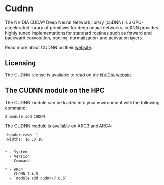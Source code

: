 # Cudnn

The NVIDIA CUDA&reg; Deep Neural Network library (cuDNN) is a GPU-accelerated library of primitives for deep neural networks. cuDNN provides highly tuned implementations for standard routines such as forward and backward convolution, pooling, normalization, and activation layers.

Read more about CUDNN on their [website](https://developer.nvidia.com/cudnn).



## Licensing 

The CUDNN license is available to read on the [NVIDIA website](https://docs.nvidia.com/deeplearning/cudnn/sla/index.html)



## The CUDNN module on the HPC

The CUDNN module can be loaded into your environment with the following command:

```bash
$ module add CUDNN
```

The CUDNN module is available on ARC3 and ARC4:

```{list-table}
:header-rows: 1
:widths: 10 20 10


* - System
  - Version
  - Command

* - ARC4
  - CUDNN 7.6.5
  - `module add cudnn/7.6.5`

```